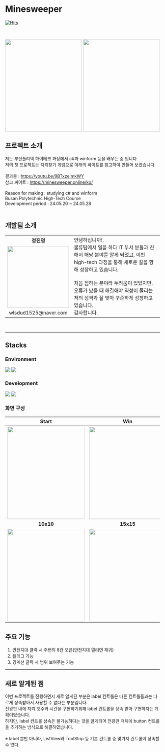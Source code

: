 # Minesweeper
   [![Hits](https://hits.seeyoufarm.com/api/count/incr/badge.svg?url=https%3A%2F%2Fgithub.com%2FTakeNewcare&count_bg=%23939DAE&title_bg=%2361ACCD&icon=&icon_color=%23E7E7E7&title=hits&edge_flat=false)](https://hits.seeyoufarm.com)
   
<br>

<p align="center">
   
  <img src ="../main/Image/start.png"  width="250" height="300" align='left'>
  <img src ="../main/Image/win.png"  width="250" height="300">
</p>


## 프로젝트 소개
저는 부산폴리텍 하이테크 과정에서 c#과 winform 등을 배우는 중 입니다.<br>
저의 첫 프로젝트는 지뢰찾기 게임으로 아래의 싸이트를 참고하여 만들어 보았습니다.<br>
<br>
결과물 : https://youtu.be/9BTxzeImkWY
<br>
참고 싸이트 : https://minesweeper.online/ko/
<br><br>
Reason for making : studying c# and winform <br>
Busan Polytechnic High-Tech Course <br>
Development period : 24.05.20 ~ 24.05.28<br>
<br>

## 개발팀 소개
<table>
  <tr>
    <th>정진영</th>
    <td  rowspan="3">
    안녕하십니까!,<br> 물류팀에서 일을 하다 IT 부서 분들과 친해져 해당 분야를 알게 되었고,
    이번 high-tech 과정을 통해 새로운 길을 향해 성장하고 있습니다.
   <br>
   <br>
    처음 접하는 분야라 두려움이 있었지만,<br> 
    오류가 났을 때 해결해야 직성이 풀리는 저의 성격과 잘 맞아 꾸준하게 성장하고 있습니다. <br> 
   감사합니다.
    </td>
  </tr>
  <tr>
    <td> <img src ="../main/Image/me.JPG"  width="200" height="200"></td>
  </tr>
  <tr>
    <td align='center'>wlsdud1525@naver.com</td>
  </tr>
</table>
<br>
<hr> 

## Stacks
### Environment
<img src="https://img.shields.io/badge/visualstudio-5C2D91?style=flat-square&logo=visualstudio&logoColor=white"/> <img src="https://img.shields.io/badge/github-181717?style=flat-square&logo=github&logoColor=white"/>

### Development
<img src="https://img.shields.io/badge/.NET-512BD4?style=flat-square&logo=.NET&logoColor=white"/> <img src="https://img.shields.io/badge/csharp-512BD4?style=flat-square&logo=csharp&logoColor=white"/> 

### 화면 구성
|Start|Win|End|
|:---:|:---:|:---:|
|<img src ="../main/Image/start.png"  width="250" height="300">|<img src ="../main/Image/win.png"  width="250" height="300">|<img src ="../main/Image/end.png"  width="250" height="300">|
|**10x10**|**15x15**|**20x20**|
|<img src ="../main/Image/10x10.png"  width="250" height="300">|<img src ="../main/Image/15x15.png"  width="250" height="300">|<img src ="../main/Image/20x20.png"  width="250" height="300">|


## 주요 기능
1. 안전지대 클릭 시 주변의 8칸 오픈(안전지대 열리면 재귀)
2. 플래그 기능
3. 경계선 클릭 시 범위 보여주는 기능

<hr> 

## 새로 알게된 점
이번 프로젝트를 진행하면서 새로 알게된 부분은 label 컨트롤은 다른 컨트롤들과는 다르게 상속받아서 사용할 수 없다는 부분입니다.<br>
전광판 내에 지뢰 갯수와 시간을 구현하기위해 label 컨트롤을 상속 받아 구현하자는 계획이었습니다. <br>
하지만, label 컨트롤 상속은 불가능하다는 것을 알게되어 전광판 객체에 button 컨트롤을 추가하는 방식으로 해결하였습니다.<br>
<br>
※ label 뿐만 아니라, ListView와 ToolStrip 등 기본 컨트롤 중 몇가지 컨트롤이 상속할 수 없다.
<br>

